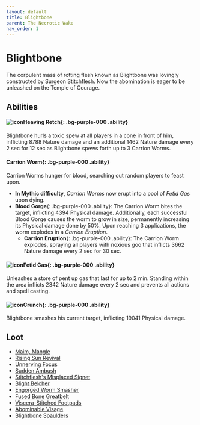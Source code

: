 ```yaml
---
layout: default
title: Blightbone
parent: The Necrotic Wake
nav_order: 1
---
```


# Blightbone

The corpulent mass of rotting flesh known as Blightbone was lovingly constructed by Surgeon Stitchflesh. Now the abomination is eager to be unleashed on the Temple of Courage.

## Abilities

#### ![icon](https://wow.zamimg.com/images/wow/icons/large/spell_shadow_plaguecloud.jpg)**Heaving Retch**{: .bg-purple-000 .ability}
Blightbone hurls a toxic spew at all players in a cone in front of him, inflicting 8788 Nature damage and an additional 1462 Nature damage every 2 sec for 12 sec as Blightbone spews forth up to 3 Carrion Worms.

#### **Carrion Worm**{: .bg-purple-000 .ability}
Carrion Worms hunger for blood, searching out random players to feast upon.
  - **In Mythic difficulty**, *Carrion Worms* now erupt into a pool of *Fetid Gas* upon dying.
  - **Blood Gorge**{: .bg-purple-000 .ability}: The Carrion Worm bites the target, inflicting 4394 Physical damage.
Additionally, each successful Blood Gorge causes the worm to grow in size, permanently increasing its Physical damage done by 50%.
Upon reaching 3 applications, the worm explodes in a *Carrion Eruption*.
    - **Carrion Eruption**{: .bg-purple-000 .ability}: The Carrion Worm explodes, spraying all players with noxious goo that inflicts 3662 Nature damage every 2 sec for 30 sec.

#### ![icon](https://wow.zamimg.com/images/wow/icons/large/inv_pet_diseasedsquirrel.jpg)**Fetid Gas**{: .bg-purple-000 .ability}
Unleashes a store of pent up gas that last for up to 2 min. Standing within the area inflicts 2342 Nature damage every 2 sec and prevents all actions and spell casting.

#### ![icon](https://wow.zamimg.com/images/wow/icons/large/ability_warrior_shieldbreak.jpg)**Crunch**{: .bg-purple-000 .ability}
Blightbone smashes his current target, inflicting 19041 Physical damage.

## Loot

- [Maim, Mangle](https://shadowlands.wowhead.com/item=183505/maim-mangle)
- [Rising Sun Revival](https://shadowlands.wowhead.com/item=181641/rising-sun-revival)
- [Unnerving Focus](https://shadowlands.wowhead.com/item=181709/unnerving-focus)
- [Sudden Ambush](https://shadowlands.wowhead.com/item=183482/sudden-ambush)
- [Stitchflesh's Misplaced Signet](https://shadowlands.wowhead.com/item=178736/stitchfleshs-misplaced-signet)
- [Blight Belcher](https://shadowlands.wowhead.com/item=178735/blight-belcher)
- [Engorged Worm Smasher](https://shadowlands.wowhead.com/item=178730/engorged-worm-smasher)
- [Fused Bone Greatbelt](https://shadowlands.wowhead.com/item=178734/fused-bone-greatbelt)
- [Viscera-Stitched Footpads](https://shadowlands.wowhead.com/item=178731/viscera-stitched-footpads)
- [Abominable Visage](https://shadowlands.wowhead.com/item=178732/abominable-visage)
- [Blightbone Spaulders](https://shadowlands.wowhead.com/item=178733/blightbone-spaulders)
